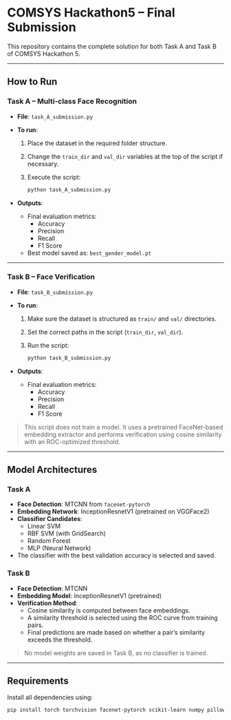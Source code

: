 # COMSYS Hackathon5 – Final Submission

This repository contains the complete solution for both Task A and Task B of COMSYS Hackathon 5.

---

## How to Run

### Task A – Multi-class Face Recognition

- **File**: `task_A_submission.py`
- **To run**:
  1. Place the dataset in the required folder structure.
  2. Change the `train_dir` and `val_dir` variables at the top of the script if necessary.
  3. Execute the script:

     ```bash
     python task_A_submission.py
     ```

- **Outputs**:
  - Final evaluation metrics:
    - Accuracy
    - Precision
    - Recall
    - F1 Score
  - Best model saved as: `best_gender_model.pt`

---

### Task B – Face Verification

- **File**: `task_B_submission.py`
- **To run**:
  1. Make sure the dataset is structured as `train/` and `val/` directories.
  2. Set the correct paths in the script (`train_dir`, `val_dir`).
  3. Run the script:

     ```bash
     python task_B_submission.py
     ```

- **Outputs**:
  - Final evaluation metrics:
    - Accuracy
    - Precision
    - Recall
    - F1 Score

> This script does not train a model. It uses a pretrained FaceNet-based embedding extractor and performs verification using cosine similarity with an ROC-optimized threshold.

---

## Model Architectures

### Task A

- **Face Detection**: MTCNN from `facenet-pytorch`
- **Embedding Network**: InceptionResnetV1 (pretrained on VGGFace2)
- **Classifier Candidates**:
  - Linear SVM
  - RBF SVM (with GridSearch)
  - Random Forest
  - MLP (Neural Network)
- The classifier with the best validation accuracy is selected and saved.

### Task B

- **Face Detection**: MTCNN
- **Embedding Model**: InceptionResnetV1 (pretrained)
- **Verification Method**:
  - Cosine similarity is computed between face embeddings.
  - A similarity threshold is selected using the ROC curve from training pairs.
  - Final predictions are made based on whether a pair’s similarity exceeds the threshold.

> No model weights are saved in Task B, as no classifier is trained.

---

## Requirements

Install all dependencies using:

```bash
pip install torch torchvision facenet-pytorch scikit-learn numpy pillow tqdm matplotlib
